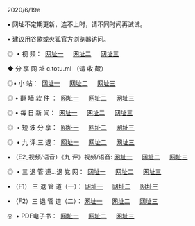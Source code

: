 <p>2020/6/19e
<p>• 网址不定期更新，连不上时，请不同时间再试试。
<p>• 建议用谷歌或火狐官方浏览器访问。
<p>◎  • 视 频： 
<a href="http://ecd.csso.cam/" target="_blank">网址一</a> 　 
<a href="http://ebd.csso.cam/" target="_blank">网址二</a> 　 
<a href="http://ead.csso.cam/b.html" target="_blank">网址三</a>
<p>◆ 分 享 网 址  c.totu.ml  （请 收 藏） </p>

<p>◎•  小 站：  
<a href="http://ecd.csso.cam/f.html" target="_blank">网址一</a> 　 
<a href="http://ebd.csso.cam/h.html" target="_blank">网址二</a> 　 
<a href="http://ead.csso.cam/k/" target="_blank">网址三</a></p><p>

<p>◎  • 翻 墙 软 件 ：  
<a href="http://ecd.csso.cam/ff/" target="_blank">网址一</a> 　 
<a href="http://ebd.csso.cam/s/read/a1_nd.html" target="_blank">网址二</a> 　 
<a href="http://ead.csso.cam/ff/index.html" target="_blank">网址三</a></p>
<p>◎  • 每 日 新 闻：  
<a href="http://ecd.csso.cam/day/" target="_blank">网址一</a> 　 
<a href="http://ebd.csso.cam/day/" target="_blank">网址二</a> 　 
<a href="http://ead.csso.cam/day/index.html" target="_blank">网址三</a></p>
<p>◎   • 短 波 分 享：  
<a href="http://ecd.csso.cam/h/" target="_blank">网址一</a> 　 
<a href="http://ead.csso.cam/h/" target="_blank">网址二</a> 　 
<a href="http://ebd.csso.cam/h/index.html" target="_blank">网址三</a></p>
<p>◎   • 九 评.三 退：  
<a href="http://ecd.csso.cam/t/" target="_blank">网址一</a> 　 
<a href="http://ead.csso.cam/v2/index.html" target="_blank">网址二</a> 　 
<a href="http://ebd.csso.cam/tt/index.html" target="_blank">网址三</a> 　</p>
<p>  • （E2_视频/语音）《九 评》视频/语音: 
<a href="http://ecd.csso.cam/7738.html" target="_blank">网址一</a> 　 
<a href="http://ead.csso.cam/7614.html" target="_blank">网址二</a> 　 
<a href="http://ebd.csso.cam/7633.html" target="_blank">网址三</a></p>
<p>◎   • 三 退 管 道...退 党 网：  
<a href="http://ecd.csso.cam/go/td1.html" target="_blank">网址一</a> 　 
<a href="http://ead.csso.cam/go/td2.html" target="_blank">网址二</a> 　 
<a href="http://ebd.csso.cam/go/td3.html" target="_blank">网址三</a></p>
<p>  • （F1） 三 退 管 道（一）： 
<a href="http://ecd.csso.cam/dd/" target="_blank">网址一</a> 　 
<a href="http://ead.csso.cam/s/read/a1_tdx.html" target="_blank">网址二</a> 　 
<a href="http://ebd.csso.cam/dd/" target="_blank">网址三</a></p>
<p>  • （F2）三 退 管 道（二）： 
<a href="http://ead.csso.cam/d/" target="_blank">网址一</a> 　 
<a href="http://ecd.csso.cam/d/index.html" target="_blank">网址二</a> 　 
<a href="http://ebd.csso.cam/d/" target="_blank">网址三</a></p>
<p>◎   • PDF电子书：  
<a href="http://ecd.csso.cam/p/" target="_blank">网址一</a> 　 
<a href="http://ebd.csso.cam/p/index.html" target="_blank">网址二</a> 　 
<a href="http://ead.csso.cam/p/" target="_blank">网址三</a></p>
